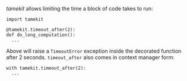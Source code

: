 *tamekit* allows limiting the time a block of code takes to run:

    import tamekit

    @tamekit.timeout_after(2):
    def do_long_computation():
      ...

Above will raise a `TimeoutError` exception inside the decorated
function after 2 seconds. `timeout_after` also comes in context manager
form:

    with tamekit.timeout_after(2):
      ...
